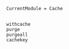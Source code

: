 ```@meta
CurrentModule = Cache
```

```@contents
```

```@docs
withcache
purge
purgeall
cachekey
```
